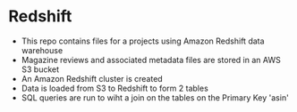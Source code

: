 # Redshift
- This repo contains files for a projects using Amazon Redshift data warehouse
- Magazine reviews and associated metadata files are stored in an AWS S3 bucket
- An Amazon Redshift cluster is created 
- Data is loaded from S3 to Redshift to form 2 tables
- SQL queries are run to wiht a join on the tables on the Primary Key 'asin'
